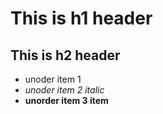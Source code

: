 # This is h1 header

## This is h2 header

- unoder item 1 
- *unoder item 2 italic*
- **unorder item 3 item**
